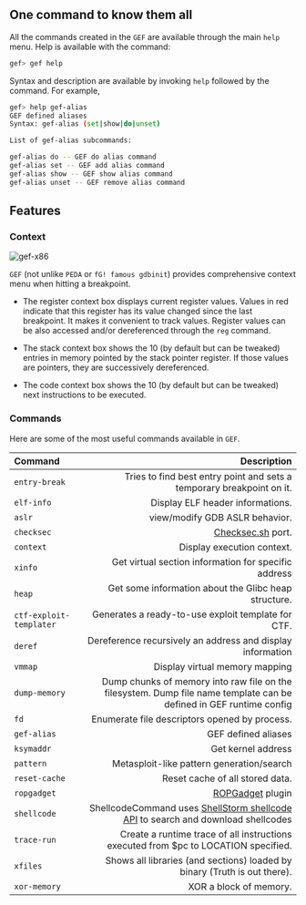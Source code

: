 ## One command to know them all

All the commands created in the `GEF` are available through the main `help`
menu. Help is available with the command:
```bash
gef> gef help
```

Syntax and description are available by invoking `help` followed by the
command. For example,

```bash
gef> help gef-alias
GEF defined aliases
Syntax: gef-alias (set|show|do|unset)

List of gef-alias subcommands:

gef-alias do -- GEF do alias command
gef-alias set -- GEF add alias command
gef-alias show -- GEF show alias command
gef-alias unset -- GEF remove alias command
```

## Features

### Context
![gef-x86](https://pbs.twimg.com/media/BvdRAJKIUAA8R6_.png:large)


`GEF` (not unlike `PEDA` or `fG! famous gdbinit`) provides comprehensive context
menu when hitting a breakpoint.
* The register context box displays current register values. Values in red
  indicate that this register has its value changed since the last
  breakpoint. It makes it convenient to track values. Register values can be
  also accessed and/or dereferenced through the `reg` command.

* The stack context box shows the 10 (by default but can be tweaked) entries in
  memory pointed by the stack pointer register. If those values are pointers,
  they are successively dereferenced.

* The code context box shows the 10 (by default but can be tweaked) next
  instructions to be executed.



### Commands

Here are some of the most useful commands available in `GEF`.

| Command    | Description |
|:-----------|----------------:|
| `entry-break` | Tries to find best entry point and sets a temporary breakpoint on it. |
| `elf-info` | Display ELF header informations. |
| `aslr` | view/modify GDB ASLR behavior. |
| `checksec` | [Checksec.sh](http://www.trapkit.de/tools/checksec.html) port. |
| `context` | Display execution context. |
|`xinfo` | Get virtual section information for specific address|
|`heap` | Get some information about the Glibc heap structure.|
|`ctf-exploit-templater` | Generates a ready-to-use exploit template for CTF.|
|`deref` | Dereference recursively an address and display information|
|`vmmap` | Display virtual memory mapping|
|`dump-memory` | Dump chunks of memory into raw file on the filesystem. Dump file name template can be defined in GEF runtime config|
|`fd` | Enumerate file descriptors opened by process.|
|`gef-alias` | GEF defined aliases|
|`ksymaddr` | Get kernel address|
|`pattern` | Metasploit-like pattern generation/search|
|`reset-cache` | Reset cache of all stored data.|
|`ropgadget` | [ROPGadget](http://shell-storm.org/project/ROPgadget) plugin|
|`shellcode` | ShellcodeCommand uses [ShellStorm shellcode API](http://shell-storm.org/shellcode/) to search and download shellcodes|
|`trace-run` | Create a runtime trace of all instructions executed from $pc to LOCATION specified.|
|`xfiles` | Shows all libraries (and sections) loaded by binary (Truth is out there).|
|`xor-memory` | XOR a block of memory.|
